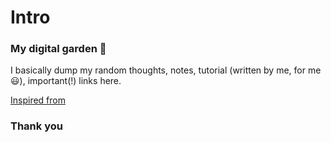 # Intro

### My digital garden 🌱

I basically dump my random thoughts, notes, tutorial \(written by me, for me 😃\), important\(!\) links here.

[Inspired from](https://joelhooks.com/digital-garden) 

### Thank you

